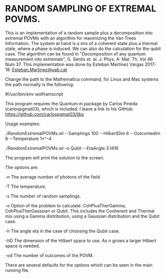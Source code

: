 # RANDOM SAMPLING OF EXTREMAL POVMS.
This is an implementation of a random sample plus a decomposition into extremal POVMs with an 
algorithm for maximizing the Van Trees Information.  The system at hand is
a mix of a coherent state plus a thermal state, where a phase is induced. We can also do the calculation for the qubit case.
The algorithm can be found in  "Decomposition of any quantum measurement into extremals", G. Sentís et. al.  J. Phys. A: Mat. 
Th. Vol 46  Num 37. This implementation was done by Esteban Martínez Vargas 2017-18: Esteban.Martinez@uab.cat

Change the path to the Mathematica command, for Linux and Mac systems the path normally is the following:

#!/usr/bin/env wolframscript 

This program requires the Quantum.m package by Carlos Pineda (carlospgmat03), which is included. I leave
a link to his GitHub: 
https://github.com/carlospgmat03/libs

   Usage examples:
   
   ./RandomExtremalPOVMs.wl --Samplings 100 --HilbertDim 6 --Outcomedim 8 --Temperature 1*^-4
   
   ./RandomExtremalPOVMs.wl -o Qubit --EtaAngle 3.1416

The program will print the solution to the screen.

The options are:

  -n  The average number of photons of the field.

  -T  The temperature.

  -s  The number of random samplings.

  -o  Option of the problem to calculate: CohPlusTherGamma, CohPlusTherGaussian or Qubit.
  This includes the Cooherent and Thermal mix using a Gamma distribution, using a Gaussian distribution
  and the Qubit case.

  -h  The angle eta in the case of choosing the Qubit case.

  -hD The dimension of the Hilbert space to use. As n grows a larger Hilbert space is needed.

  -od The number of outcomes of the POVM.

There are several defaults for the options which can be seen in the main running file.
